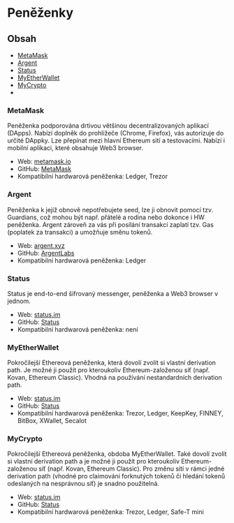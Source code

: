 # Peněženky



## Obsah

- [MetaMask](#MetaMask)
- [Argent](#Argent)
- [Status](#Status)
- [MyEtherWallet](#MyEtherWallet)
- [MyCrypto](#MyCrypto)
- 


### MetaMask

Peněženka podporována drtivou většinou decentralizovaných aplikací (DApps). Nabízí doplněk do prohlížeče (Chrome, Firefox), vás autorizuje do určité DAppky. Lze přepínat mezi hlavní Ethereum sití a testovacími. Nabízí i mobilní aplikaci, které obsahuje Web3 browser.

- Web: [metamask.io](https://metamask.io/)
- GitHub: [MetaMask](https://github.com/MetaMask)
- Kompatibilní hardwarová peněženka: Ledger, Trezor



### Argent

Peněženka k jejíž obnově nepotřebujete seed, lze ji obnovit pomocí tzv. Guardians, což mohou být např. přátelé a rodina nebo dokonce i HW peněženka. Argent zároveň za vás při posílání transakcí zaplatí tzv. Gas (poplatek za transakci) a umožňuje směnu tokenů.

- Web: [argent.xyz](https://www.argent.xyz/)
- GitHub: [ArgentLabs](https://github.com/argentlabs)
- Kompatibilní hardwarová peněženka: Ledger



### Status

Status je end-to-end šifrovaný messenger, peněženka a Web3 browser v jednom.

- Web: [status.im](https://status.im/)
- GitHub: [Status](https://github.com/status-im)
- Kompatibilní hardwarová peněženka: není



### MyEtherWallet

Pokročilejší Ethereová peněženka, která dovolí zvolit si vlastní derivation path. Je možné ji použít pro kteroukoliv Ethereum-založenou síť (např. Kovan, Ethereum Classic). Vhodná na používání nestandardních derivation path.

- Web: [status.im](https://www.myetherwallet.com/)
- GitHub: [Status](https://github.com/myetherwallet)
- Kompatibilní hardwarová peněženka: Trezor, Ledger, KeepKey, FINNEY, BitBox, XWallet, Secalot



### MyCrypto

Pokročilejší Ethereová peněženka, obdoba MyEtherWallet. Také dovolí zvolit si vlastní derivation path a je možné ji použít pro kteroukoliv Ethereum-založenou síť (např. Kovan, Ethereum Classic). Pro změnu sítí v rámci jedné derivation path (vhodné pro claimováni forknutých tokenů či hledání tokenů odeslaných na nesprávnou síť) je snadno použitelná.

- Web: [status.im](https://mycrypto.com/)
- GitHub: [Status](https://github.com/MyCryptoHQ)
- Kompatibilní hardwarová peněženka: Trezor, Ledger, Safe-T mini
